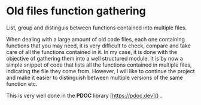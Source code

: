 # Old files function gathering
List, group and distinguis between functions contained into multiple files.

When dealing with a large amount of old code files, each one containing functions that you may need, it is very difficult to check, compare and take care of all the functions contained in it. In my case, it is done with the objective of gathering them into a well structured module.
It is by now a simple snippet of code that lists all the functions contained in multiple files, indicating the file they come from.
However, I will like to continue the project and make it easier to distinguish between multiple versions of the same function etc.


This is very well done in the **PDOC** library [https://pdoc.dev]() .


